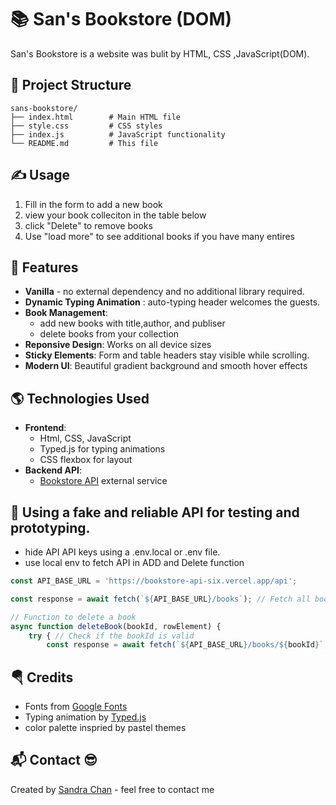 # :books: San's Bookstore (DOM) 
San's Bookstore is a website was bulit by HTML, CSS ,JavaScript(DOM).

## :file_folder: Project Structure
```text
sans-bookstore/
├── index.html        # Main HTML file
├── style.css         # CSS styles
├── index.js          # JavaScript functionality
└── README.md         # This file
```
## :writing_hand: Usage
  1. Fill in the form to add a new book
  2. view your book colleciton in the table below
  3. click "Delete" to remove books
  4. Use "load more" to see additional books if you have many entires
     
## :dizzy: Features
- **Vanilla** - no external dependency and no additional library required.
- **Dynamic Typing Animation** : auto-typing header welcomes the guests.
- **Book Management**:
  - add new books with title,author, and publiser
  - delete books from your collection
- **Reponsive Design**: Works on all device sizes
- **Sticky Elements**: Form and table headers stay visible while scrolling.
- **Modern UI**: Beautiful gradient background and smooth hover effects
  
## :earth_americas: Technologies Used
- **Frontend**:
  - Html, CSS, JavaScript
  - Typed.js for typing animations
  - CSS flexbox for layout
- **Backend API**:
  - [Bookstore API](https://bookstore-api-six.vercel.app/api) external service
  
## :robot: Using a fake and reliable API for testing and prototyping. 
   - hide API API keys using a .env.local or .env file.
   - use local env to fetch API in ADD and Delete function
```JavaScript
const API_BASE_URL = 'https://bookstore-api-six.vercel.app/api';

const response = await fetch(`${API_BASE_URL}/books`); // Fetch all books from the API in the add book function

// Function to delete a book
async function deleteBook(bookId, rowElement) {
    try { // Check if the bookId is valid
        const response = await fetch(`${API_BASE_URL}/books/${bookId}`, { method: 'DELETE' });
```

## 	:parachute: Credits
- Fonts from [Google Fonts](https://fonts.google.com/)
- Typing animation by [Typed.js](https://github.com/mattboldt/typed.js/)
- color palette inspried by pastel themes
  
## :mailbox_with_mail: Contact :sunglasses:
Created by [Sandra Chan](https://www.linkedin.com/in/sok-chan/) - feel free to contact me
